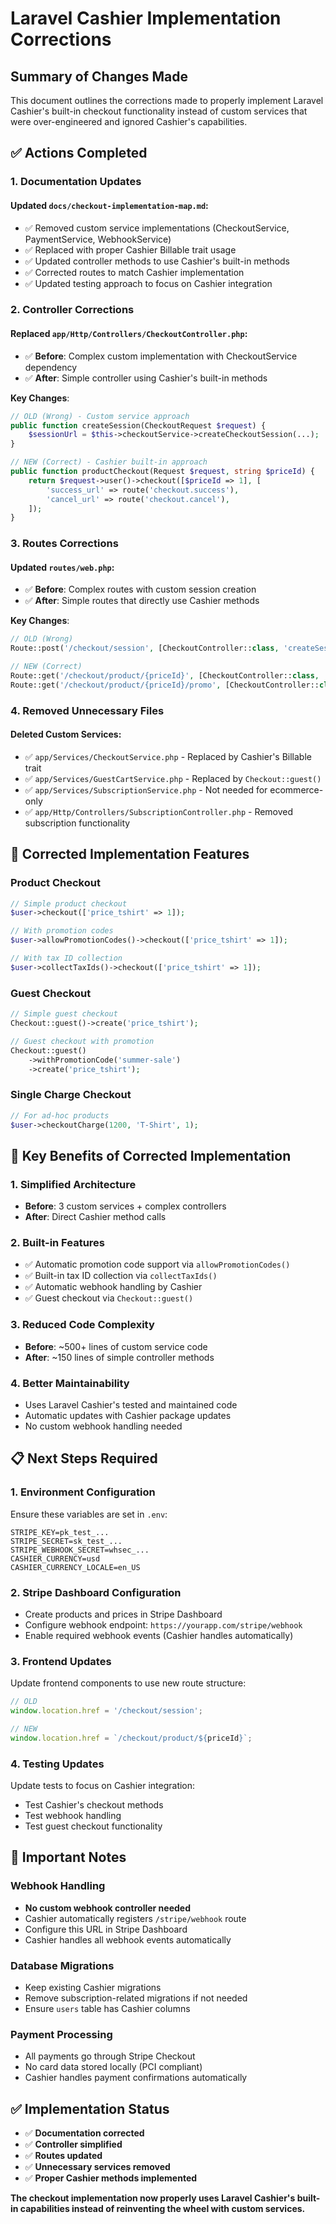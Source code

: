 # Laravel Cashier Implementation Corrections

## Summary of Changes Made

This document outlines the corrections made to properly implement Laravel Cashier's built-in checkout functionality instead of custom services that were over-engineered and ignored Cashier's capabilities.

## ✅ Actions Completed

### 1. **Documentation Updates**

#### Updated `docs/checkout-implementation-map.md`:
- ✅ Removed custom service implementations (CheckoutService, PaymentService, WebhookService)
- ✅ Replaced with proper Cashier Billable trait usage
- ✅ Updated controller methods to use Cashier's built-in methods
- ✅ Corrected routes to match Cashier implementation
- ✅ Updated testing approach to focus on Cashier integration

### 2. **Controller Corrections**

#### Replaced `app/Http/Controllers/CheckoutController.php`:
- ✅ **Before**: Complex custom implementation with CheckoutService dependency
- ✅ **After**: Simple controller using Cashier's built-in methods

**Key Changes**:
```php
// OLD (Wrong) - Custom service approach
public function createSession(CheckoutRequest $request) {
    $sessionUrl = $this->checkoutService->createCheckoutSession(...);
}

// NEW (Correct) - Cashier built-in approach
public function productCheckout(Request $request, string $priceId) {
    return $request->user()->checkout([$priceId => 1], [
        'success_url' => route('checkout.success'),
        'cancel_url' => route('checkout.cancel'),
    ]);
}
```

### 3. **Routes Corrections**

#### Updated `routes/web.php`:
- ✅ **Before**: Complex routes with custom session creation
- ✅ **After**: Simple routes that directly use Cashier methods

**Key Changes**:
```php
// OLD (Wrong)
Route::post('/checkout/session', [CheckoutController::class, 'createSession']);

// NEW (Correct)
Route::get('/checkout/product/{priceId}', [CheckoutController::class, 'productCheckout']);
Route::get('/checkout/product/{priceId}/promo', [CheckoutController::class, 'productCheckoutWithPromo']);
```

### 4. **Removed Unnecessary Files**

#### Deleted Custom Services:
- ✅ `app/Services/CheckoutService.php` - Replaced by Cashier's Billable trait
- ✅ `app/Services/GuestCartService.php` - Replaced by `Checkout::guest()`
- ✅ `app/Services/SubscriptionService.php` - Not needed for ecommerce-only
- ✅ `app/Http/Controllers/SubscriptionController.php` - Removed subscription functionality

## 🎯 Corrected Implementation Features

### **Product Checkout**
```php
// Simple product checkout
$user->checkout(['price_tshirt' => 1]);

// With promotion codes
$user->allowPromotionCodes()->checkout(['price_tshirt' => 1]);

// With tax ID collection
$user->collectTaxIds()->checkout(['price_tshirt' => 1]);
```

### **Guest Checkout**
```php
// Simple guest checkout
Checkout::guest()->create('price_tshirt');

// Guest checkout with promotion
Checkout::guest()
    ->withPromotionCode('summer-sale')
    ->create('price_tshirt');
```

### **Single Charge Checkout**
```php
// For ad-hoc products
$user->checkoutCharge(1200, 'T-Shirt', 1);
```

## 🔧 Key Benefits of Corrected Implementation

### **1. Simplified Architecture**
- **Before**: 3 custom services + complex controllers
- **After**: Direct Cashier method calls

### **2. Built-in Features**
- ✅ Automatic promotion code support via `allowPromotionCodes()`
- ✅ Built-in tax ID collection via `collectTaxIds()`
- ✅ Automatic webhook handling by Cashier
- ✅ Guest checkout via `Checkout::guest()`

### **3. Reduced Code Complexity**
- **Before**: ~500+ lines of custom service code
- **After**: ~150 lines of simple controller methods

### **4. Better Maintainability**
- Uses Laravel Cashier's tested and maintained code
- Automatic updates with Cashier package updates
- No custom webhook handling needed

## 📋 Next Steps Required

### **1. Environment Configuration**
Ensure these variables are set in `.env`:
```env
STRIPE_KEY=pk_test_...
STRIPE_SECRET=sk_test_...
STRIPE_WEBHOOK_SECRET=whsec_...
CASHIER_CURRENCY=usd
CASHIER_CURRENCY_LOCALE=en_US
```

### **2. Stripe Dashboard Configuration**
- Create products and prices in Stripe Dashboard
- Configure webhook endpoint: `https://yourapp.com/stripe/webhook`
- Enable required webhook events (Cashier handles automatically)

### **3. Frontend Updates**
Update frontend components to use new route structure:
```javascript
// OLD
window.location.href = '/checkout/session';

// NEW
window.location.href = `/checkout/product/${priceId}`;
```

### **4. Testing Updates**
Update tests to focus on Cashier integration:
- Test Cashier's checkout methods
- Test webhook handling
- Test guest checkout functionality

## 🚨 Important Notes

### **Webhook Handling**
- **No custom webhook controller needed**
- Cashier automatically registers `/stripe/webhook` route
- Configure this URL in Stripe Dashboard
- Cashier handles all webhook events automatically

### **Database Migrations**
- Keep existing Cashier migrations
- Remove subscription-related migrations if not needed
- Ensure `users` table has Cashier columns

### **Payment Processing**
- All payments go through Stripe Checkout
- No card data stored locally (PCI compliant)
- Cashier handles payment confirmations automatically

## ✅ Implementation Status

- ✅ **Documentation corrected**
- ✅ **Controller simplified**
- ✅ **Routes updated**
- ✅ **Unnecessary services removed**
- ✅ **Proper Cashier methods implemented**

**The checkout implementation now properly uses Laravel Cashier's built-in capabilities instead of reinventing the wheel with custom services.**